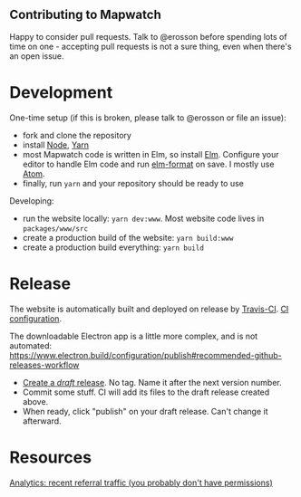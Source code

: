 ## Contributing to Mapwatch

Happy to consider pull requests. Talk to @erosson before spending lots of time on one - accepting pull requests is not a sure thing, even when there's an open issue.

# Development

One-time setup (if this is broken, please talk to @erosson or file an issue):

* fork and clone the repository
* install [Node](https://nodejs.org/en/), [Yarn](https://yarnpkg.com/en/docs/install)
* most Mapwatch code is written in Elm, so install [Elm](https://guide.elm-lang.org/install.html). Configure your editor to handle Elm code and run [elm-format](https://github.com/avh4/elm-format) on save. I mostly use [Atom](https://atom.io/packages/language-elm).
* finally, run `yarn` and your repository should be ready to use

Developing:

* run the website locally: `yarn dev:www`. Most website code lives in `packages/www/src`
* create a production build of the website: `yarn build:www`
* create a production build everything: `yarn build`

# Release

The website is automatically built and deployed on release by [Travis-CI](https://travis-ci.org/github/mapwatch/mapwatch). [CI configuration](https://github.com/mapwatch/mapwatch/blob/master/.travis.yml).

The downloadable Electron app is a little more complex, and is not automated: https://www.electron.build/configuration/publish#recommended-github-releases-workflow

* [Create a *draft* release](https://github.com/mapwatch/mapwatch/releases). No tag. Name it after the next version number.
* Commit some stuff. CI will add its files to the draft release created above.
* When ready, click "publish" on your draft release. Can't change it afterward.

# Resources

[Analytics: recent referral traffic (you probably don't have permissions)](https://analytics.google.com/analytics/web/#/report/trafficsources-referrals/a119582500w176920100p175689790/_u.dateOption=last7days&explorer-table.secSegmentId=analytics.fullReferrer&explorer-table.plotKeys=%5B%5D&explorer-graphOptions.primaryConcept=analytics.totalVisitors&explorer-graphOptions.compareConcept=analytics.newVisits&_.useg=builtin1/)
